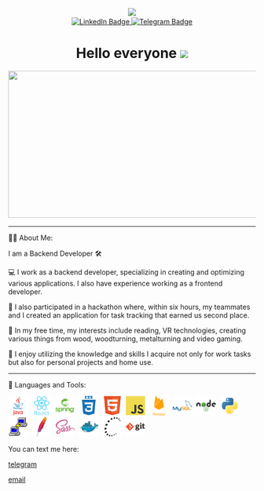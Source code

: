 <div id="header" align="center">
  <img src="https://media.giphy.com/media/v1.Y2lkPTc5MGI3NjExNjA0NmIwNDh6dHp6ejg3N3NxbWFxZWp3eDhxeDdqeWQzZDFsMXIybCZlcD12MV9pbnRlcm5hbF9naWZfYnlfaWQmY3Q9Zw/nFLW7PNGgN3lI68rdv/giphy.gif" width="150"/>
</div>
<div id="badges" align="center">
  <a href="https://www.linkedin.com/in/veronika-sheffer-4a2ab52a6">
    <img src="https://img.shields.io/badge/LinkedIn-blue?style=for-the-badge&logo=linkedin&logoColor=white" alt="LinkedIn Badge"/>
  </a>
  <a href="https://t.me/samsepuel">
    <img src="https://img.shields.io/badge/Telegram-blue?style=for-the-badge&logo=telegram&logoColor=white" alt="Telegram Badge"/> 
  </a>
</div>
<h1  align="center">
Hello everyone
 <img src="https://media4.giphy.com/media/3kRa3yvntxlFm/200w.webp?cid=ecf05e474zx4at92whae1m4lqj9znqxr55bjtv2usaupe4sw&ep=v1_gifs_search&rid=200w.webp&ct=g" width="100px"/>
</h1>
<div align="center">
  <img src="https://media.giphy.com/media/v1.Y2lkPTc5MGI3NjExeHRwazVhZTRlbTRrM2cxZjhjMWV5Y28xajd3anpuZmZtZmNoNHUwMSZlcD12MV9pbnRlcm5hbF9naWZfYnlfaWQmY3Q9Zw/cst5AXzPxRLyIwMNsV/giphy.gif" width="600" height="300"/>
</div>

---
:woman_technologist: About Me:

I am a Backend Developer :hammer_and_wrench:

:computer: I work as a backend developer, specializing in creating and optimizing various applications. I also have experience working as a frontend developer.

:2nd_place_medal: I also participated in a hackathon where, within six hours, my teammates and I created an application for task tracking that earned us second place.

:palm_tree: In my free time, my interests include reading, VR technologies, creating various things from wood, woodturning, metalturning and video gaming.

:wrench: I enjoy utilizing the knowledge and skills I acquire not only for work tasks but also for personal projects and home use.

---
 :toolbox: Languages and Tools:
 
 <div>
  <img src="https://github.com/devicons/devicon/blob/master/icons/java/java-original-wordmark.svg" title="Java" alt="Java" width="40" height="40"/>&nbsp;
  <img src="https://github.com/devicons/devicon/blob/master/icons/react/react-original-wordmark.svg" title="React" alt="React" width="40" height="40"/>&nbsp;
  <img src="https://github.com/devicons/devicon/blob/master/icons/spring/spring-original-wordmark.svg" title="Spring" alt="Spring" width="40" height="40"/>&nbsp;
  <img src="https://github.com/devicons/devicon/blob/master/icons/css3/css3-plain-wordmark.svg"  title="CSS3" alt="CSS" width="40" height="40"/>&nbsp;
  <img src="https://github.com/devicons/devicon/blob/master/icons/html5/html5-original.svg" title="HTML5" alt="HTML" width="40" height="40"/>&nbsp;
  <img src="https://github.com/devicons/devicon/blob/master/icons/javascript/javascript-original.svg" title="JavaScript" alt="JavaScript" width="40" height="40"/>&nbsp;
  <img src="https://github.com/devicons/devicon/blob/master/icons/firebase/firebase-plain-wordmark.svg" title="Firebase" alt="Firebase" width="40" height="40"/>&nbsp;
  <img src="https://github.com/devicons/devicon/blob/master/icons/mysql/mysql-original-wordmark.svg" title="MySQL"  alt="MySQL" width="40" height="40"/>&nbsp;
  <img src="https://github.com/devicons/devicon/blob/master/icons/nodejs/nodejs-original-wordmark.svg" title="NodeJS" alt="NodeJS" width="40" height="40"/>&nbsp;
  <img src="https://github.com/devicons/devicon/blob/master/icons/python/python-original.svg" alt="Python" width="40" height="40"/>&nbsp;
  <img src="https://github.com/devicons/devicon/blob/master/icons/putty/putty-original.svg" alt="Pytty" width="40" height="40"/>&nbsp;
  <img src="https://github.com/devicons/devicon/blob/master/icons/apache/apache-original.svg" alt="Apache" width="40" height="40"/>&nbsp;
  <img src="https://github.com/devicons/devicon/blob/master/icons/sass/sass-original.svg" alt="Sass" width="40" height="40"/>&nbsp;
  <img src="https://github.com/devicons/devicon/blob/master/icons/docker/docker-original.svg" alt="Docker" width="40" height="40"/>&nbsp;
  <img src="https://github.com/devicons/devicon/blob/master/icons/ssh/ssh-original.svg" alt="Ssh" width="40" height="40"/>&nbsp;
  <img src="https://github.com/devicons/devicon/blob/master/icons/git/git-original-wordmark.svg" title="Git" **alt="Git" width="40" height="40"/>
</div>

You can text me here:

[telegram](https://t.me/samsepuel)

[email](samsepuel@gmail.com)
